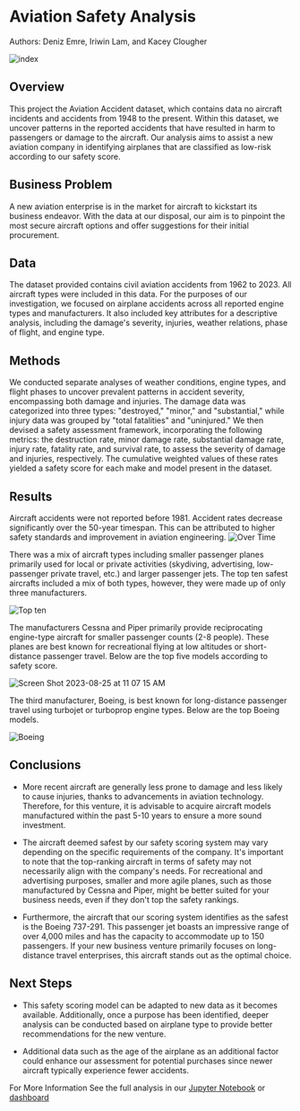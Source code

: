 # Aviation Safety Analysis
Authors: Deniz Emre, Iriwin Lam, and Kacey Clougher

![index](https://github.com/kaceyclougher/Phase-1-Project/assets/137820049/b70a847e-20ed-4e84-9952-731829fc5779)

## Overview
This project the Aviation Accident dataset, which contains data no aircraft incidents and accidents from 1948 to the present. Within this dataset, we uncover patterns in the reported accidents that have resulted in harm to passengers or damage to the aircraft. Our analysis aims to assist a new aviation company in identifying airplanes that are classified as low-risk according to our safety score.

## Business Problem
A new aviation enterprise is in the market for aircraft to kickstart its business endeavor. With the data at our disposal, our aim is to pinpoint the most secure aircraft options and offer suggestions for their initial procurement.

## Data
The dataset provided contains civil aviation accidents from 1962 to 2023. All aircraft types were included in this data. For the purposes of our investigation, we focused on airplane accidents across all reported engine types and manufacturers. It also included key attributes for a descriptive analysis, including the damage's severity, injuries, weather relations, phase of flight, and engine type.

## Methods
We conducted separate analyses of weather conditions, engine types, and flight phases to uncover prevalent patterns in accident severity, encompassing both damage and injuries. The damage data was categorized into three types: "destroyed," "minor," and "substantial," while injury data was grouped by "total fatalities" and "uninjured." We then devised a safety assessment framework, incorporating the following metrics: the destruction rate, minor damage rate, substantial damage rate, injury rate, fatality rate, and survival rate, to assess the severity of damage and injuries, respectively. The cumulative weighted values of these rates yielded a safety score for each make and model present in the dataset.

## Results
Aircraft accidents were not reported before 1981. Accident rates decrease significantly over the 50-year timespan. This can be attributed to higher safety standards and improvement in aviation engineering.
![Over Time](https://github.com/kaceyclougher/Phase-1-Project/assets/137820049/d3164412-48a8-4b21-9a0f-0ac8f2555b62)

There was a mix of aircraft types including smaller passenger planes primarily used for local or private activities (skydiving, advertising, low-passenger private travel, etc.) and larger passenger jets. The top ten safest aircrafts included a mix of both types, however, they were made up of only three manufacturers. 

![Top ten](https://github.com/kaceyclougher/Phase-1-Project/assets/137820049/47500b09-5254-40e5-8832-0c5ca95ab8cd)

The manufacturers Cessna and Piper primarily provide reciprocating engine-type aircraft for smaller passenger counts (2-8 people). These planes are best known for recreational flying at low altitudes or short-distance passenger travel. Below are the top five models according to safety score.

![Screen Shot 2023-08-25 at 11 07 15 AM](https://github.com/kaceyclougher/Phase-1-Project/assets/137820049/ab70be38-53bf-454f-a45f-5da488e3781c)


The third manufacturer, Boeing, is best known for long-distance passenger travel using turbojet or turboprop engine types. Below are the top Boeing models.

![Boeing](https://github.com/kaceyclougher/Phase-1-Project/assets/137820049/1f7a477b-8aae-420b-b3e3-f86a613082a5)

## Conclusions
* More recent aircraft are generally less prone to damage and less likely to cause injuries, thanks to advancements in aviation technology. Therefore, for this venture, it is advisable to acquire aircraft models manufactured within the past 5-10 years to ensure a more sound investment.

* The aircraft deemed safest by our safety scoring system may vary depending on the specific requirements of the company. It's important to note that the top-ranking aircraft in terms of safety may not necessarily align with the company's needs. For recreational and advertising purposes, smaller and more agile planes, such as those manufactured by Cessna and Piper, might be better suited for your business needs, even if they don't top the safety rankings.

* Furthermore, the aircraft that our scoring system identifies as the safest is the Boeing 737-291. This passenger jet boasts an impressive range of over 4,000 miles and has the capacity to accommodate up to 150 passengers. If your new business venture primarily focuses on long-distance travel enterprises, this aircraft stands out as the optimal choice.

## Next Steps
* This safety scoring model can be adapted to new data as it becomes available. Additionally, once a purpose has been identified, deeper analysis can be conducted based on airplane type to provide better recommendations for the new venture.

* Additional data such as the age of the airplane as an additional factor could enhance our assessment for potential purchases since newer aircraft typically experience fewer accidents.

For More Information
See the full analysis in our [Jupyter Notebook](https://github.com/kaceyclougher/Phase-1-Project/blob/5ff35d7bdba25945cb627057e3f09c06b307701f/Phase%201%20Project%20Final.ipynb) or [dashboard](https://public.tableau.com/views/AviationAnalysisDashboard_16929112179230/AnalysisDashboard?:language=en-US&:display_count=n&:origin=viz_share_link)

